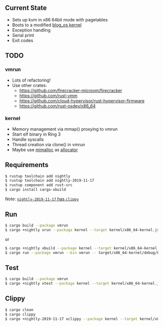 ## Current State
* Sets up kvm in x86 64bit mode with pagetables
* Boots to a modified [blog_os kernel](https://os.phil-opp.com/)
* Exception handling
* Serial print
* Exit codes

## TODO
### vmrun
* Lots of refactoring!
* Use other crates:
    * https://github.com/firecracker-microvm/firecracker
    * https://github.com/rust-vmm
    * https://github.com/cloud-hypervisor/rust-hypervisor-firmware
    * https://github.com/rust-osdev/x86_64
### kernel    
* Memory management via mmap() proxying to vmrun
* Start elf binary in Ring 3
* Handle syscalls
* Thread creation via clone() in vmrun
* Maybe use [mimalloc](https://github.com/microsoft/mimalloc) as [allocator](https://github.com/purpleprotocol/mimalloc_rust) 

## Requirements

```bash
$ rustup toolchain add nightly
$ rustup toolchain add nightly-2019-11-17
$ rustup component add rust-src
$ cargo install cargo-xbuild
```

*Note*: [`nightly-2019-11-17` has `clippy`](https://rust-lang.github.io/rustup-components-history/index.html)

## Run

```bash
$ cargo build --package vmrun
$ cargo +nightly xrun --package kernel --target kernel/x86_64-kernel.json
```

or

```bash
$ cargo +nightly xbuild --package kernel --target kernel/x86_64-kernel.json
$ cargo run --package vmrun --bin vmrun -- target/x86_64-kernel/debug/kernel
```

## Test

```bash
$ cargo build --package vmrun
$ cargo +nightly xtest --package kernel --target kernel/x86_64-kernel.json
```

## Clippy

```bash
$ cargo clean
$ cargo clippy
$ cargo +nightly-2019-11-17 xclippy --package kernel --target kernel/x86_64-kernel.json
```
